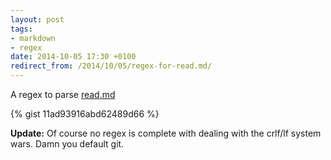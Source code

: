 ```yaml
---
layout: post
tags: 
- markdown 
- regex
date: 2014-10-05 17:30 +0100
redirect_from: /2014/10/05/regex-for-read.md/
---
```

A regex to parse [read.md](https://www.dropbox.com/s/63rmg23fwadtp4g/Read.md?dl=0)

{% gist 11ad93916abd62489d66 %}

**Update:** Of course no regex is complete with dealing with the crlf/lf system wars. Damn you default git.

